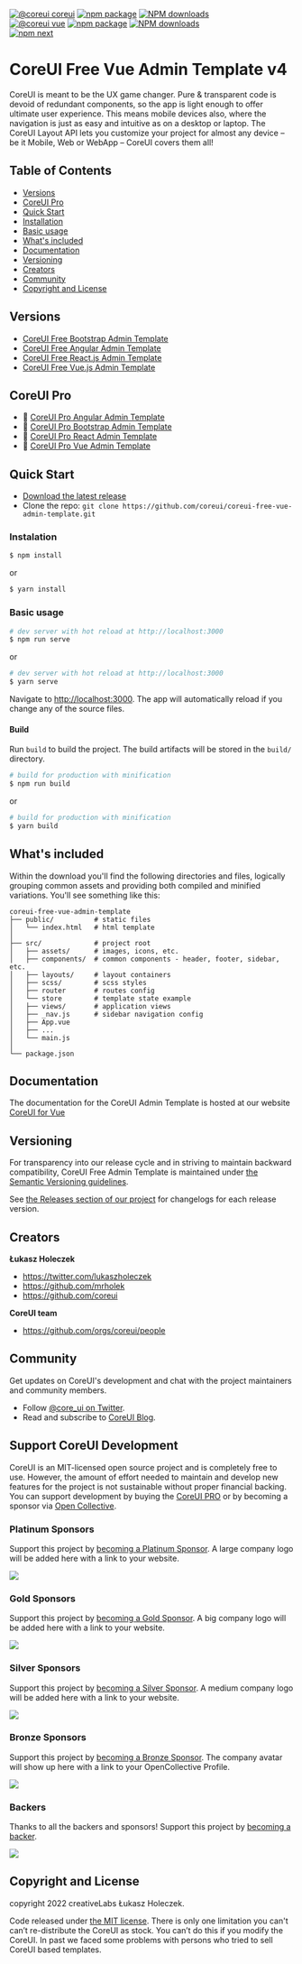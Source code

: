 [![@coreui coreui](https://img.shields.io/badge/@coreui%20-coreui-lightgrey.svg?style=flat-square)](https://github.com/coreui/coreui)
[![npm package][npm-coreui-badge]][npm-coreui]
[![NPM downloads][npm-coreui-download]][npm-coreui]  
[![@coreui vue](https://img.shields.io/badge/@coreui%20-vue-lightgrey.svg?style=flat-square)](https://github.com/coreui/vue)
[![npm package][npm-coreui-vue-badge]][npm-coreui-vue]
[![NPM downloads][npm-coreui-vue-download]][npm-coreui-vue]  
[![npm next][npm-next]][npm]

[npm-coreui]: https://www.npmjs.com/package/@coreui/coreui
[npm-coreui-badge]: https://img.shields.io/npm/v/@coreui/coreui.png?style=flat-square
[npm-coreui-download]: https://img.shields.io/npm/dm/@coreui/coreui.svg?style=flat-square
[npm-coreui-vue]: https://www.npmjs.com/package/@coreui/vue
[npm-coreui-vue-badge]: https://img.shields.io/npm/v/@coreui/vue.png?style=flat-square
[npm-coreui-vue-download]: https://img.shields.io/npm/dm/@coreui/vue.svg?style=flat-square
[npm-next]: https://img.shields.io/npm/v/@coreui/vue/next.png?style=flat-square
[npm]: https://www.npmjs.com/package/@coreui/vue

# CoreUI Free Vue Admin Template v4

CoreUI is meant to be the UX game changer. Pure & transparent code is devoid of redundant components, so the app is light enough to offer ultimate user experience. This means mobile devices also, where the navigation is just as easy and intuitive as on a desktop or laptop. The CoreUI Layout API lets you customize your project for almost any device – be it Mobile, Web or WebApp – CoreUI covers them all!

## Table of Contents

-   [Versions](#versions)
-   [CoreUI Pro](#coreui-pro)
-   [Quick Start](#quick-start)
-   [Installation](#installation)
-   [Basic usage](#basic-usage)
-   [What's included](#whats-included)
-   [Documentation](#documentation)
-   [Versioning](#versioning)
-   [Creators](#creators)
-   [Community](#community)
-   [Copyright and License](#copyright-and-license)

## Versions

-   [CoreUI Free Bootstrap Admin Template](https://github.com/coreui/coreui-free-bootstrap-admin-template)
-   [CoreUI Free Angular Admin Template](https://github.com/coreui/coreui-free-angular-admin-template)
-   [CoreUI Free React.js Admin Template](https://github.com/coreui/coreui-free-react-admin-template)
-   [CoreUI Free Vue.js Admin Template](https://github.com/coreui/coreui-free-vue-admin-template)

## CoreUI Pro

-   💪 [CoreUI Pro Angular Admin Template](https://coreui.io/product/angular-dashboard-template/)
-   💪 [CoreUI Pro Bootstrap Admin Template](https://coreui.io/product/bootstrap-dashboard-template/)
-   💪 [CoreUI Pro React Admin Template](https://coreui.io/product/react-dashboard-template/)
-   💪 [CoreUI Pro Vue Admin Template](https://coreui.io/product/vue-dashboard-template/)

## Quick Start

-   [Download the latest release](https://github.com/coreui/coreui-free-vue-admin-template/archive/refs/heads/main.zip)
-   Clone the repo: `git clone https://github.com/coreui/coreui-free-vue-admin-template.git`

### Instalation

```bash
$ npm install
```

or

```bash
$ yarn install
```

### Basic usage

```bash
# dev server with hot reload at http://localhost:3000
$ npm run serve
```

or

```bash
# dev server with hot reload at http://localhost:3000
$ yarn serve
```

Navigate to [http://localhost:3000](http://localhost:3000). The app will automatically reload if you change any of the source files.

#### Build

Run `build` to build the project. The build artifacts will be stored in the `build/` directory.

```bash
# build for production with minification
$ npm run build
```

or

```bash
# build for production with minification
$ yarn build
```

## What's included

Within the download you'll find the following directories and files, logically grouping common assets and providing both compiled and minified variations. You'll see something like this:

```
coreui-free-vue-admin-template
├── public/          # static files
│   └── index.html   # html template
│
├── src/             # project root
│   ├── assets/      # images, icons, etc.
│   ├── components/  # common components - header, footer, sidebar, etc.
│   ├── layouts/     # layout containers
│   ├── scss/        # scss styles
│   ├── router       # routes config
│   └── store        # template state example
│   ├── views/       # application views
│   ├── _nav.js      # sidebar navigation config
│   ├── App.vue
│   ├── ...
│   └── main.js
│
└── package.json
```

## Documentation

The documentation for the CoreUI Admin Template is hosted at our website [CoreUI for Vue](https://coreui.io/vue/)

## Versioning

For transparency into our release cycle and in striving to maintain backward compatibility, CoreUI Free Admin Template is maintained under [the Semantic Versioning guidelines](http://semver.org/).

See [the Releases section of our project](https://github.com/coreui/coreui-free-vue-admin-template/releases) for changelogs for each release version.

## Creators

**Łukasz Holeczek**

-   <https://twitter.com/lukaszholeczek>
-   <https://github.com/mrholek>
-   <https://github.com/coreui>

**CoreUI team**

-   https://github.com/orgs/coreui/people

## Community

Get updates on CoreUI's development and chat with the project maintainers and community members.

-   Follow [@core_ui on Twitter](https://twitter.com/core_ui).
-   Read and subscribe to [CoreUI Blog](https://coreui.io/blog/).

## Support CoreUI Development

CoreUI is an MIT-licensed open source project and is completely free to use. However, the amount of effort needed to maintain and develop new features for the project is not sustainable without proper financial backing. You can support development by buying the [CoreUI PRO](https://coreui.io/pricing/) or by becoming a sponsor via [Open Collective](https://opencollective.com/coreui/).

<!--- StartOpenCollectiveBackers -->

### Platinum Sponsors

Support this project by [becoming a Platinum Sponsor](https://opencollective.com/coreui/contribute/platinum-sponsor-40959/). A large company logo will be added here with a link to your website.

<a href="https://opencollective.com/coreui/contribute/platinum-sponsor-40959/checkout"><img src="https://opencollective.com/coreui/tiers/platinum-sponsor/0/avatar.svg?avatarHeight=100"></a>

### Gold Sponsors

Support this project by [becoming a Gold Sponsor](https://opencollective.com/coreui/contribute/gold-sponsor-40960/). A big company logo will be added here with a link to your website.

<a href="https://opencollective.com/coreui/contribute/gold-sponsor-40960/checkout"><img src="https://opencollective.com/coreui/tiers/gold-sponsor/0/avatar.svg?avatarHeight=100"></a>

### Silver Sponsors

Support this project by [becoming a Silver Sponsor](https://opencollective.com/coreui/contribute/silver-sponsor-40967/). A medium company logo will be added here with a link to your website.

<a href="https://opencollective.com/coreui/contribute/silver-sponsor-40967/checkout"><img src="https://opencollective.com/coreui/tiers/gold-sponsor/0/avatar.svg?avatarHeight=100"></a>

### Bronze Sponsors

Support this project by [becoming a Bronze Sponsor](https://opencollective.com/coreui/contribute/bronze-sponsor-40966/). The company avatar will show up here with a link to your OpenCollective Profile.

<a href="https://opencollective.com/coreui/contribute/bronze-sponsor-40966/checkout"><img src="https://opencollective.com/coreui/tiers/bronze-sponsor/0/avatar.svg?avatarHeight=100"></a>

### Backers

Thanks to all the backers and sponsors! Support this project by [becoming a backer](https://opencollective.com/coreui/contribute/backer-40965/).

<a href="https://opencollective.com/coreui/contribute/backer-40965/checkout" target="_blank" rel="noopener"><img src="https://opencollective.com/coreui/backers.svg?width=890"></a>

<!--- EndOpenCollectiveBackers -->

## Copyright and License

copyright 2022 creativeLabs Łukasz Holeczek.

Code released under [the MIT license](https://github.com/coreui/coreui-free-react-admin-template/blob/master/LICENSE).
There is only one limitation you can't can’t re-distribute the CoreUI as stock. You can’t do this if you modify the CoreUI. In past we faced some problems with persons who tried to sell CoreUI based templates.
